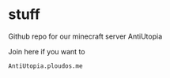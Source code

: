 # stuff

Github repo for our minecraft server AntiUtopia

Join here if you want to
```
AntiUtopia.ploudos.me
```
